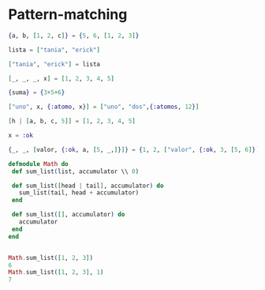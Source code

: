 # Pattern-matching

```elixir
{a, b, [1, 2, c]} = {5, 6, [1, 2, 3]}
```

```elixir
lista = ["tania", "erick"]
```

```elixir
["tania", "erick"] = lista 
```

```elixir
[_, _, _, x] = [1, 2, 3, 4, 5]
```

```elixir
{suma} = {3+5+6}
```

```elixir
["uno", x, {:atomo, x}] = ["uno", "dos",{:atomos, 12}] 
```


```elixir
[h | [a, b, c, 5]] = [1, 2, 3, 4, 5]
```

```elixir
x = :ok 
```


```elixir
{_, _, [valor, {:ok, a, [5, _,]}]} = {1, 2, ["valor", {:ok, 3, [5, 6]}]}
```


 ```elixir
defmodule Math do
  def sum_list(list, accumulator \\ 0)

  def sum_list([head | tail], accumulator) do
    sum_list(tail, head + accumulator)
  end

  def sum_list([], accumulator) do
    accumulator
  end
end


Math.sum_list([1, 2, 3])
6
Math.sum_list([1, 2, 3], 1)
7
```

